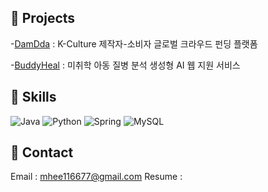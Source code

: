 ## 📁 Projects
-[DamDda](https://github.com/mhee167/DamDda_BE) : K-Culture 제작자-소비자 글로벌 크라우드 펀딩 플랫폼

-[BuddyHeal](https://github.com/mhee167/BuddyHeal) : 미취학 아동 질병 분석 생성형 AI 웹 지원 서비스 

## 🔨 Skills
![Java](https://img.shields.io/badge/java-%23ED8B00.svg?style=for-the-badge&logo=openjdk&logoColor=white) ![Python](https://img.shields.io/badge/python-3670A0?style=for-the-badge&logo=python&logoColor=ffdd54)
![Spring](https://img.shields.io/badge/spring-%236DB33F.svg?style=for-the-badge&logo=spring&logoColor=white)
![MySQL](https://img.shields.io/badge/mysql-4479A1.svg?style=for-the-badge&logo=mysql&logoColor=white) 

## 💌 Contact
Email : mhee116677@gmail.com
Resume : 
<!--
**mhee167/mhee167** is a ✨ _special_ ✨ repository because its `README.md` (this file) appears on your GitHub profile.

Here are some ideas to get you started:

- 🔭 I’m currently working on ...
- 🌱 I’m currently learning ...
- 👯 I’m looking to collaborate on ...
- 🤔 I’m looking for help with ...
- 💬 Ask me about ...
- 📫 How to reach me: ...
- 😄 Pronouns: ...
- ⚡ Fun fact: ...
-->
